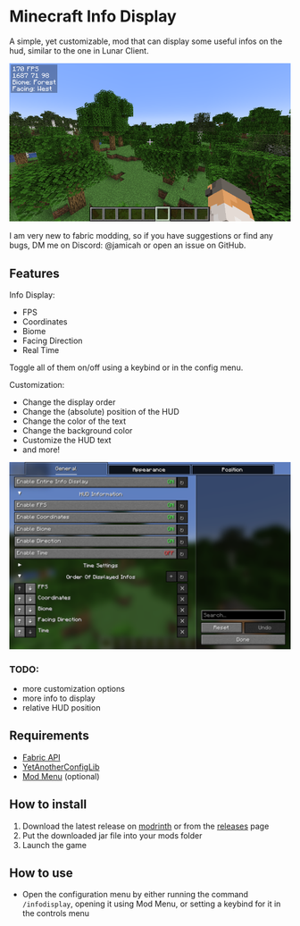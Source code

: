 # Minecraft Info Display
A simple, yet customizable, mod that can display some useful infos on the hud, similar to the one in Lunar Client.

![Screenshot](https://github.com/Lonelywalf/minecraft-info-display/blob/1.21/images/img_infodisplay.png)

I am very new to fabric modding, so if you have suggestions or find any bugs, DM me on Discord: @jamicah or open an issue on GitHub.
## Features
Info Display:
- FPS
- Coordinates
- Biome
- Facing Direction
- Real Time

Toggle all of them on/off using a keybind or in the config menu.

Customization:
- Change the display order
- Change the (absolute) position of the HUD
- Change the color of the text
- Change the background color
- Customize the HUD text
- and more!

![Screenshot](https://github.com/Lonelywalf/minecraft-info-display/blob/1.21/images/img_config.png)

### TODO:
- more customization options
- more info to display
- relative HUD position

## Requirements
- [Fabric API](https://modrinth.com/mod/fabric-api/versions)
- [YetAnotherConfigLib](https://modrinth.com/mod/yacl/versions)
- [Mod Menu](https://modrinth.com/mod/modmenu/versions) (optional)
## How to install
1. Download the latest release on [modrinth](https://modrinth.com/mod/simple-info-display/versions) or from the [releases](https://github.com/Lonelywalf/minecraft-info-display/releases) page
2. Put the downloaded jar file into your mods folder
3. Launch the game
## How to use
- Open the configuration menu by either running the command `/infodisplay`, opening it using Mod Menu, or setting a keybind for it in the controls menu
